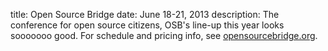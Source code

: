 title: Open Source Bridge
date: June 18-21, 2013
description: The conference for open source citizens, OSB's line-up this year looks sooooooo good. For schedule and pricing info, see [opensourcebridge.org](http://opensourcebridge.org).